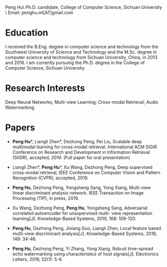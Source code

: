 Peng Hu\\
Ph.D. candidate, College of Computer Science, Sichuan University \\
Email: penghu.ml[AT]gmail.com

# Education
I received the B.Eng. degree in computer science and technology from the Southwest University of Science and Technology and the M.Sc. degree in computer science and technology from Sichuan University, China, in 2013 and 2016. I am currently pursuing the Ph.D. degree in the College of Computer Science, Sichuan University.

# Research Interests
Deep Neural Networks; Multi-view Learning; Cross-modal Retrieval; Audio Watermarking.

# Papers
- **Peng Hu**\*, Liangli Zhen\*, Dezhong Peng, Pei Liu, Scalable deep multimodal learning for cross-modal retrieval. International ACM SIGIR Conference on Research and Development in Information Retrieval (SIGIR), accepted, 2019. (Full paper for oral presentation)

- Liangli Zhen\*, **Peng Hu**\*, Xu Wang, Dezhong Peng, Deep supervised cross-modal retrieval, IEEE Conference on Computer Vision and Pattern Recognition (CVPR), accepted, 2019.

- **Peng Hu**, Dezhong Peng, Yongsheng Sang, Yong Xiang, Multi-view linear discriminant analysis network. IEEE Transaction on Image Processing (TIP), in press, 2019.

- Xu Wang, Dezhong Peng, **Peng Hu**, Yongsheng Sang, Adversarial correlated autoencoder for unsupervised multi- view representation learning[J]. Knowledge-Based Systems, 2019, 168: 109-120.

- **Peng Hu**, Dezhong Peng, Jixiang Guo, Liangli Zhen, Local feature based multi-view discriminant analysis[J]. Knowledge-Based Systems, 2018, 149: 34-46.

- **Peng Hu**, Dezhong Peng, Yi Zhang, Yong Xiang, Robust time-spread echo watermarking using characteristics of host signals[J]. Electronics Letters, 2016, 52(1): 5-6.
